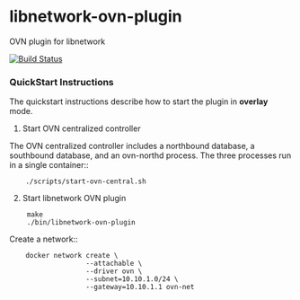 # libnetwork-ovn-plugin
OVN plugin for libnetwork

[![Build Status](https://travis.ibm.com/kangh/libnetwork-ovn-plugin.svg?token=z7j3APJPtnqnWXsjYFyp&branch=master)](https://travis.ibm.com/kangh/libnetwork-ovn-plugin)

### QuickStart Instructions

The quickstart instructions describe how to start the plugin in **overlay** mode.

1. Start OVN centralized controller

The OVN centralized controller includes a northbound database, a southbound database, and an ovn-northd process. The three processes run in a single container::

        ./scripts/start-ovn-central.sh


2. Start libnetwork OVN plugin

        make
        ./bin/libnetwork-ovn-plugin

Create a network::

        docker network create \
                       --attachable \
                       --driver ovn \
                       --subnet=10.10.1.0/24 \
                       --gateway=10.10.1.1 ovn-net
